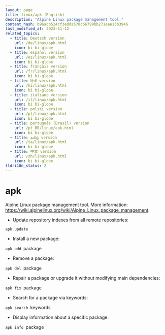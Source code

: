 ```yaml
---
layout: page
title: linux/apk (English)
description: "Alpine Linux package management tool."
content_hash: b96acb524cf3edda570c66799bb271eae13b3946
last_modified_at: 2023-11-12
related_topics:
  - title: Deutsch version
    url: /de/linux/apk.html
    icon: bi bi-globe
  - title: español version
    url: /es/linux/apk.html
    icon: bi bi-globe
  - title: français version
    url: /fr/linux/apk.html
    icon: bi bi-globe
  - title: हिन्दी version
    url: /hi/linux/apk.html
    icon: bi bi-globe
  - title: italiano version
    url: /it/linux/apk.html
    icon: bi bi-globe
  - title: polski version
    url: /pl/linux/apk.html
    icon: bi bi-globe
  - title: português (Brasil) version
    url: /pt_BR/linux/apk.html
    icon: bi bi-globe
  - title: தமிழ் version
    url: /ta/linux/apk.html
    icon: bi bi-globe
  - title: 中文 version
    url: /zh/linux/apk.html
    icon: bi bi-globe
tldri18n_status: 2
---
```

# apk

Alpine Linux package management tool.
More information: <https://wiki.alpinelinux.org/wiki/Alpine_Linux_package_management>.

- Update repository indexes from all remote repositories:

`apk update`

- Install a new package:

`apk add `<span class="tldr-var badge badge-pill bg-dark-lm bg-white-dm text-white-lm text-dark-dm font-weight-bold">package</span>

- Remove a package:

`apk del `<span class="tldr-var badge badge-pill bg-dark-lm bg-white-dm text-white-lm text-dark-dm font-weight-bold">package</span>

- Repair a package or upgrade it without modifying main dependencies:

`apk fix `<span class="tldr-var badge badge-pill bg-dark-lm bg-white-dm text-white-lm text-dark-dm font-weight-bold">package</span>

- Search for a package via keywords:

`apk search `<span class="tldr-var badge badge-pill bg-dark-lm bg-white-dm text-white-lm text-dark-dm font-weight-bold">keywords</span>

- Display information about a specific package:

`apk info `<span class="tldr-var badge badge-pill bg-dark-lm bg-white-dm text-white-lm text-dark-dm font-weight-bold">package</span>
